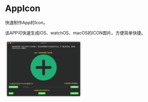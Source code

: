 # AppIcon
快速制作App的Icon。

该APP可快速生成iOS、watchOS、macOS的ICON图片。方便简单快捷。

<img src="https://github.com/flywo/AppIcon/blob/master/1.png" width="50%" height="50%">
